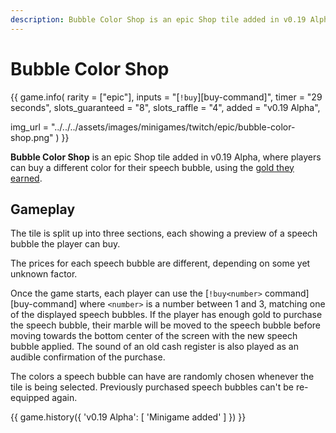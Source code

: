 ```yaml
---
description: Bubble Color Shop is an epic Shop tile added in v0.19 Alpha, where players can buy a different color for their speech bubble, using the gold they earned.
---
```


# Bubble Color Shop

{{ game.info(
  rarity           = ["epic"],
  inputs           = "[`!buy`][buy-command]",
  timer            = "29 seconds",
  slots_guaranteed = "8",
  slots_raffle     = "4",
  added            = "v0.19 Alpha",
  
  img_url = "../../../assets/images/minigames/twitch/epic/bubble-color-shop.png"
) }}

**Bubble Color Shop** is an epic Shop tile added in v0.19 Alpha, where players can buy a different color for their speech bubble, using the [gold they earned](../../mechanics/attacking-the-king.md).

## Gameplay

The tile is split up into three sections, each showing a preview of a speech bubble the player can buy.

The prices for each speech bubble are different, depending on some yet unknown factor.

Once the game starts, each player can use the [`!buy<number>` command][buy-command] where `<number>` is a number between 1 and 3, matching one of the displayed speech bubbles. If the player has enough gold to purchase the speech bubble, their marble will be moved to the speech bubble before moving towards the bottom center of the screen with the new speech bubble applied. The sound of an old cash register is also played as an audible confirmation of the purchase.

The colors a speech bubble can have are randomly chosen whenever the tile is being selected. Previously purchased speech bubbles can't be re-equipped again.

{{ game.history({
  'v0.19 Alpha': [
    'Minigame added'
  ]
}) }}